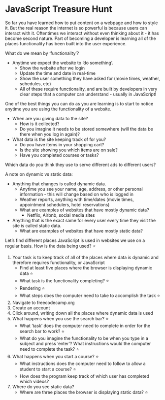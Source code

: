 # JavaScript Treasure Hunt

So far you have learned how to put content on a webpage and how to style it. But the real reason the internet is so powerful is because users can interact with it. Oftentimes we interact without even thinking about it - it has become second nature. Part of becoming a developer is learning all of the places functionality has been built into the user experience. 

What do we mean by ‘functionality’?

- Anytime we expect the website to ‘do something’. 
    - Show the website after we login
    - Update the time and date in real-time
    - Show the user something they have asked for (movie times, weather, schedules, etc)
    - All of these require functionality, and are built by developers in very clear steps that a computer can understand - usually in JavaScript!

One of the best things you can do as you are learning is to start to notice anytime you are using the functionality of a website. 

- When are you giving data to the site? 
    - How is it collected?
    - Do you imagine it needs to be stored somewhere (will the data be there when you log in again)?
- What data is the site keeping track of for you?
    - Do you have items in your shopping cart?
    - Is the site showing you which items are on sale?
    - Have you completed courses or tasks?
  
Which data do you think they use to serve different ads to different users?

A note on dynamic vs static data:

- Anything that changes is called dynamic data.
    - Anytime you see your name, age, address, or other personal information - this will change based on who is logged in
    - Weather reports, anything with time/dates (movie times, appointment schedulers, hotel reservations)
    - What are examples of websites that have mostly dynamic data?
        - Netflix, Airbnb, social media sites
- Anything that is the exact same for every user every time they visit the site is called static data.
    - What are examples of websites that have mostly static data?


Let’s find different places JavaScript is used in websites we use on a regular basis. How is the data being used?
⭐️
1. Your task is to keep track of all of the places where data is dynamic and therefore requires functionality, or JavaScript 
    - Find at least five places where the browser is displaying dynamic data
⭐️
    - What task is the functionality completing?
⭐️
    - Rendering
⭐️
    - What steps does the computer need to take to accomplish the task
⭐️
2. Navigate to freecodecamp.org
3. Create an account
4. Click around, writing down all the places where dynamic data is used
5. What happens when you use the search bar?
⭐️
    - What ‘task’ does the computer need to complete in order for the search bar to work?
⭐️
    - What do you imagine the functionality to be when you type in a subject and press ‘enter’? What instructions would the computer need to complete the task?
⭐️
7. What happens when you start a course?
⭐️
    - What instructions does the computer need to follow to allow a student to start a course?
⭐️
    - How does the program keep track of which user has completed which videos?
9. Where do you see static data?
    - Where are three places the browser is displaying static data?
⭐️
